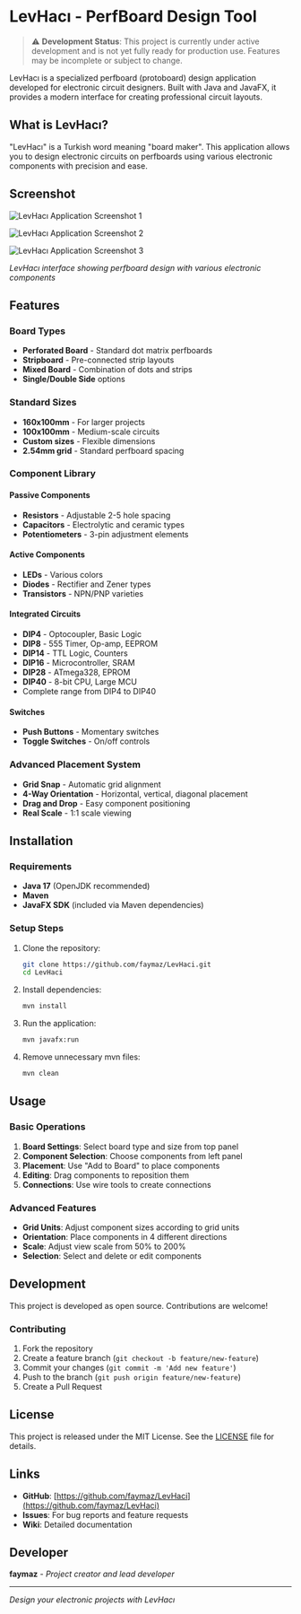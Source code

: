 # LevHacı - PerfBoard Design Tool

> ⚠️ **Development Status**: This project is currently under active development and is not yet fully ready for production use. Features may be incomplete or subject to change.

LevHacı is a specialized perfboard (protoboard) design application developed for electronic circuit designers. Built with Java and JavaFX, it provides a modern interface for creating professional circuit layouts.

## What is LevHacı?

"LevHacı" is a Turkish word meaning "board maker". This application allows you to design electronic circuits on perfboards using various electronic components with precision and ease.

## Screenshot

![LevHacı Application Screenshot 1](LevHaci.jpg)

![LevHacı Application Screenshot 2](LevHaci-1.jpg)

![LevHacı Application Screenshot 3](LevHaci-2.jpg)

*LevHacı interface showing perfboard design with various electronic components*

## Features

### Board Types
- **Perforated Board** - Standard dot matrix perfboards
- **Stripboard** - Pre-connected strip layouts
- **Mixed Board** - Combination of dots and strips
- **Single/Double Side** options

### Standard Sizes
- **160x100mm** - For larger projects
- **100x100mm** - Medium-scale circuits
- **Custom sizes** - Flexible dimensions
- **2.54mm grid** - Standard perfboard spacing

### Component Library

#### Passive Components
- **Resistors** - Adjustable 2-5 hole spacing
- **Capacitors** - Electrolytic and ceramic types
- **Potentiometers** - 3-pin adjustment elements

#### Active Components  
- **LEDs** - Various colors
- **Diodes** - Rectifier and Zener types
- **Transistors** - NPN/PNP varieties

#### Integrated Circuits
- **DIP4** - Optocoupler, Basic Logic
- **DIP8** - 555 Timer, Op-amp, EEPROM  
- **DIP14** - TTL Logic, Counters
- **DIP16** - Microcontroller, SRAM
- **DIP28** - ATmega328, EPROM
- **DIP40** - 8-bit CPU, Large MCU
- Complete range from DIP4 to DIP40

#### Switches
- **Push Buttons** - Momentary switches
- **Toggle Switches** - On/off controls

### Advanced Placement System
- **Grid Snap** - Automatic grid alignment
- **4-Way Orientation** - Horizontal, vertical, diagonal placement
- **Drag and Drop** - Easy component positioning
- **Real Scale** - 1:1 scale viewing

## Installation

### Requirements
- **Java 17** (OpenJDK recommended)
- **Maven** 
- **JavaFX SDK** (included via Maven dependencies)

### Setup Steps
1. Clone the repository:
   ```bash
   git clone https://github.com/faymaz/LevHaci.git
   cd LevHaci
   ```

2. Install dependencies:
   ```bash
   mvn install
   ```

3. Run the application:
   ```bash
   mvn javafx:run
   ```
4. Remove unnecessary mvn files:
   ```bash
   mvn clean
   ```

## Usage

### Basic Operations
1. **Board Settings**: Select board type and size from top panel
2. **Component Selection**: Choose components from left panel
3. **Placement**: Use "Add to Board" to place components
4. **Editing**: Drag components to reposition them
5. **Connections**: Use wire tools to create connections

### Advanced Features
- **Grid Units**: Adjust component sizes according to grid units
- **Orientation**: Place components in 4 different directions
- **Scale**: Adjust view scale from 50% to 200%
- **Selection**: Select and delete or edit components

## Development

This project is developed as open source. Contributions are welcome!

### Contributing
1. Fork the repository
2. Create a feature branch (`git checkout -b feature/new-feature`)
3. Commit your changes (`git commit -m 'Add new feature'`)
4. Push to the branch (`git push origin feature/new-feature`)
5. Create a Pull Request

## License

This project is released under the MIT License. See the [LICENSE](LICENSE) file for details.

## Links

- **GitHub**: [https://github.com/faymaz/LevHaci](https://github.com/faymaz/LevHaci)
- **Issues**: For bug reports and feature requests
- **Wiki**: Detailed documentation

## Developer

**faymaz** - *Project creator and lead developer*

---

*Design your electronic projects with LevHacı*